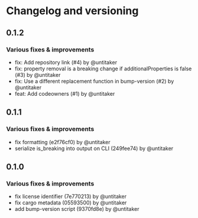 # Changelog and versioning
## 0.1.2

### Various fixes & improvements

- fix: Add repository link (#4) by @untitaker
- fix: property removal is a breaking change if additionalProperties is false (#3) by @untitaker
- fix: Use a different replacement function in bump-version (#2) by @untitaker
- feat: Add codeowners (#1) by @untitaker

## 0.1.1

### Various fixes & improvements

- fix formatting (e2f76cf0) by @untitaker
- serialize is_breaking into output on CLI (249fee74) by @untitaker

## 0.1.0

### Various fixes & improvements

- fix license identifier (7e770213) by @untitaker
- fix cargo metadata (05593500) by @untitaker
- add bump-version script (9370fd8e) by @untitaker

